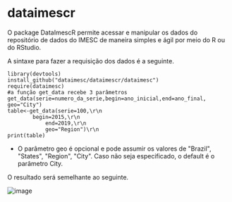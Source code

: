 # dataimescr

O package DataImescR  permite acessar e manipular os dados do repositório de dados do IMESC de maneira simples e ágil por meio do R ou do RStudio.

A sintaxe para fazer a requisição dos dados é a seguinte.

	library(devtools)
	install_github("dataimesc/dataimescr/dataimesc")
	require(dataimesc)
	#a função get_data recebe 3 parâmetros get_data(serie=numero_da_serie,begin=ano_inicial,end=ano_final, geo="City")
	table<-get_data(serie=100,\r\n
 			begin=2015,\r\n
    			end=2019,\r\n
       			geo="Region")\r\n 
	print(table)
* O parâmetro geo é opcional e pode assumir os valores de "Brazil", "States", "Region", "City". Caso não seja especificado, o default é o parâmetro City.


O resultado será semelhante ao seguinte.

![image](https://github.com/dataimesc/dataimesc_library/assets/137085586/5389a821-bb94-4a50-83aa-98fa30abe330)

